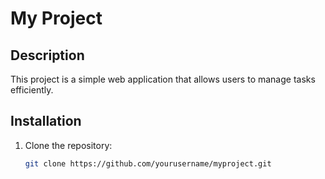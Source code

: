 # My Project

## Description
This project is a simple web application that allows users to manage tasks efficiently.

## Installation
1. Clone the repository:
   ```bash
   git clone https://github.com/yourusername/myproject.git
